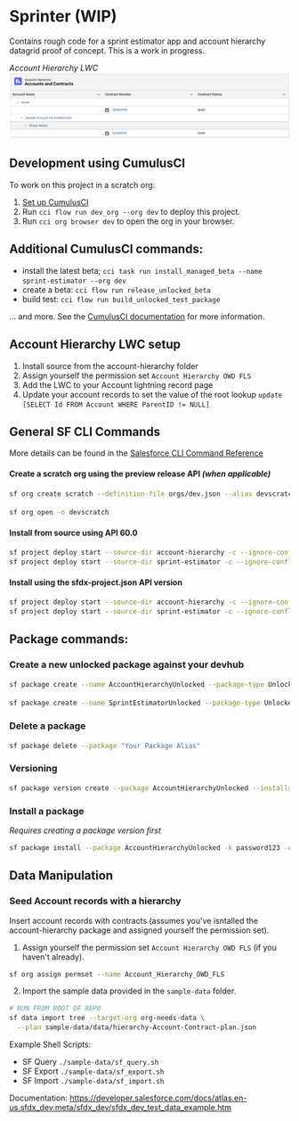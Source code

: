 # Sprinter (WIP)

Contains rough code for a sprint estimator app and account hierarchy datagrid proof of concept.  This is a work in progress.

_Account Hierarchy LWC_
![Account Hierarchy](/docs/images/accounts-and-contracts.png)


## Development using CumulusCI

To work on this project in a scratch org:

1. [Set up CumulusCI](https://cumulusci.readthedocs.io/en/latest/tutorial.html)
2. Run `cci flow run dev_org --org dev` to deploy this project.
3. Run `cci org browser dev` to open the org in your browser.


## Additional CumulusCI commands:

- install the latest beta; `cci task run install_managed_beta --name sprint-estimator --org dev`
- create a beta: `cci flow run release_unlocked_beta`
- build test: `cci flow run build_unlocked_test_package`

... and more.  See the [CumulusCI documentation](https://cumulusci.readthedocs.io/en/latest/index.html) for more information.

## Account Hierarchy LWC setup

1. Install source from the account-hierarchy folder
2. Assign yourself the permission set `Account Hierarchy OWD FLS`
3. Add the LWC to your Account lightning record page
4. Update your account records to set the value of the root lookup `update [SELECT Id FROM Account WHERE ParentID != NULL]`


## General SF CLI Commands

More details can be found in the [Salesforce CLI Command Reference](https://developer.salesforce.com/docs/atlas.en-us.sfdx_cli_reference.meta/sfdx_cli_reference/cli_reference.htm)

#### Create a scratch org using the preview release API _(when applicable)_
```bash
sf org create scratch --definition-file orgs/dev.json --alias devscratch --set-default --target-dev-hub devhub -w 20 --release preview

sf org open -o devscratch
```

#### Install from source using API 60.0
```bash
sf project deploy start --source-dir account-hierarchy -c --ignore-conflicts -o devscratch -a 60.0
sf project deploy start --source-dir sprint-estimator -c --ignore-conflicts -o devscratch -a 60.0
```

#### Install using the sfdx-project.json API version 
```bash
sf project deploy start --source-dir account-hierarchy -c --ignore-conflicts -o devscratch
sf project deploy start --source-dir sprint-estimator -c --ignore-conflicts -o devscratch
```


## Package commands:

### Create a new unlocked package against your devhub
```bash
sf package create --name AccountHierarchyUnlocked --package-type Unlocked --path account-hierarchy --description "Account Hierarchy Unlocked Package" --no-namespace

sf package create --name SprintEstimatorUnlocked --package-type Unlocked --path sprint-estimator --description "Sprint Estimator Unlocked Package" --no-namespace
```

### Delete a package
```bash
sf package delete --package "Your Package Alias"
```

### Versioning
```bash
sf package version create --package AccountHierarchyUnlocked --installation-key password123 --target-dev-hub devhub
```

### Install a package

_Requires creating a package version first_
```bash
sf package install --package AccountHierarchyUnlocked -k password123 -o devscratch
```

## Data Manipulation

### Seed Account records with a hierarchy

Insert account records with contracts (assumes you've isntalled the account-hierarchy package and assigned yourself the permission set).

1. Assign yourself the permission set `Account Hierarchy OWD FLS` (if you haven't already).
```bash 
sf org assign permset --name Account_Hierarchy_OWD_FLS
```
2. Import the sample data provided in the `sample-data` folder.

```bash
# RUN FROM ROOT OF REPO
sf data import tree --target-org org-needs-data \
  --plan sample-data/data/hierarchy-Account-Contract-plan.json
```

Example Shell Scripts:
- SF Query `./sample-data/sf_query.sh`
- SF Export `./sample-data/sf_export.sh`
- SF Import `./sample-data/sf_import.sh`

Documentation: https://developer.salesforce.com/docs/atlas.en-us.sfdx_dev.meta/sfdx_dev/sfdx_dev_test_data_example.htm